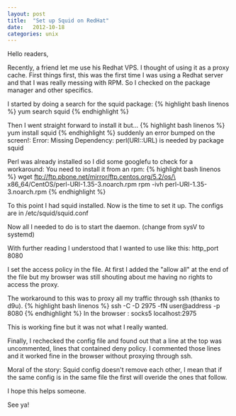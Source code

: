 ```yaml
---
layout: post
title:  "Set up Squid on RedHat"
date:   2012-10-18
categories: unix
---
```


Hello readers,

Recently, a friend let me use his Redhat VPS.
I thought of using it as a proxy cache.
First things first, this was the first time I was using a Redhat server and that I was really messing with RPM. So I checked on the package manager and other specifics.

I started by doing a search for the squid package:
{% highlight bash  linenos %}
yum search squid
{% endhighlight %}

Then I went straight forward to install it but...
{% highlight bash  linenos %}
yum install squid
{% endhighlight %}
suddenly an error bumped on the screen!:
Error: Missing Dependency: perl(URI::URL) is needed by package squid

Perl was already installed so I did some googlefu to check for a workaround:
You need to install it from an rpm:
{% highlight bash  linenos %}
wget ftp://ftp.pbone.net/mirror/ftp.centos.org/5.2/os/\
x86_64/CentOS/perl-URI-1.35-3.noarch.rpm
rpm -ivh perl-URI-1.35-3.noarch.rpm
{% endhighlight %}

To this point I had squid installed. Now is the time to set it up.
The configs are in /etc/squid/squid.conf

Now all I needed to do is to start the daemon. (change from sysV to systemd)

With further reading I understood that I wanted to use like this:
http_port 8080

I set the access policy in the file.
At first I added the "allow all" at the end of the file but my browser was still shouting about me having no rights to access the proxy.

The workaround to this was to proxy all my traffic through ssh (thanks to d9u).
{% highlight bash  linenos %}
ssh -C -D 2975 -fN user@address -p 8080
{% endhighlight %}
In the browser :
socks5 localhost:2975

This is working fine but it was not what I really wanted.

Finally, I rechecked the config file and found out that a line at the top was uncommented, lines that contained deny policy. I commented those lines and it worked fine in the browser without proxying through ssh.

Moral of the story:
Squid config doesn't remove each other, I mean that if the same config is in the same file the first will overide the ones that follow.

I hope this helps someone.

See ya!

